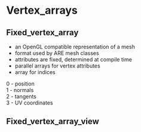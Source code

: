 # Vertex_arrays

## Fixed_vertex_array
* an OpenGL compatible representation of a mesh
* format used by ARE mesh classes
* attributes are fixed, determined at compile time
* parallel arrays for vertex attributes
* array for indices

0 - position  
1 - normals  
2 - tangents  
3 - UV coordinates  


## Fixed_vertex_array_view

## 
